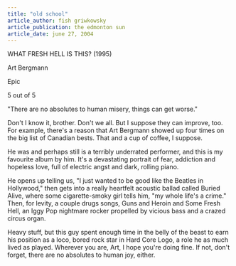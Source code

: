 ```yaml
---
title: "old school"
article_author: fish griwkowsky
article_publication: the edmonton sun
article_date: june 27, 2004
---
```

WHAT FRESH HELL IS THIS? (1995)

Art Bergmann

Epic

5 out of 5

"There are no absolutes to human misery, things can get worse."

Don't I know it, brother. Don't we all. But I suppose they can improve, too. For example, there's a reason that Art Bergmann showed up four times on the big list of Canadian bests. That and a cup of coffee, I suppose.

He was and perhaps still is a terribly underrated performer, and this is my favourite album by him. It's a devastating portrait of fear, addiction and hopeless love, full of electric angst and dark, rolling piano.

He opens up telling us, "I just wanted to be good like the Beatles in Hollywood," then gets into a really heartfelt acoustic ballad called Buried Alive, where some cigarette-smoky girl tells him, "my whole life's a crime." Then, for levity, a couple drugs songs, Guns and Heroin and Some Fresh Hell, an Iggy Pop nightmare rocker propelled by vicious bass and a crazed circus organ.

Heavy stuff, but this guy spent enough time in the belly of the beast to earn his position as a loco, bored rock star in Hard Core Logo, a role he as much lived as played. Wherever you are, Art, I hope you're doing fine. If not, don't forget, there are no absolutes to human joy, either.
